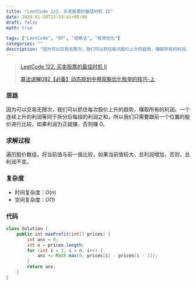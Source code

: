 ```yaml
---
title: "LeetCode 122. 买卖股票的最佳时机 II"
date: 2024-01-20T22:19:41+08:00
draft: false
math: true

tags: ["LeetCode", "DP", "观察法", "枚举优化"]
categories: ""
description: "因为可以交易无限次，我们可以抓住每次股价上升的趋势，赚取所有的利润。一个连续上升的利润等同于拆分后每段的利润之和，所以我们只需要跟前一个位置的股价进行比较，如果利润为正就赚，否则赚 0。"
---
```


> [LeetCode 122. 买卖股票的最佳时机 II](https://leetcode.cn/problems/best-time-to-buy-and-sell-stock-ii/)
>
> [算法讲解082【必备】动态规划中用观察优化枚举的技巧-上](https://www.bilibili.com/video/BV1PN411j7aG/)

### 思路

因为可以交易无限次，我们可以抓住每次股价上升的趋势，赚取所有的利润。一个连续上升的利润等同于拆分后每段的利润之和，所以我们只需要跟前一个位置的股价进行比较，如果利润为正就赚，否则赚 0。

### 求解过程

遍历股价数组，将当前值与前一值比较，如果当前值较大，总利润增加，否则，总利润不变。

### 复杂度

- 时间复杂度：$O(n)$
- 空间复杂度：$O(1)$

### 代码

```java
class Solution {
    public int maxProfit(int[] prices) {
        int ans = 0;
        int n = prices.length;
        for (int i = 1; i < n; i++) {
            ans += Math.max(0, prices[i] - prices[i - 1]);
        }
        return ans;
    }
}
```
